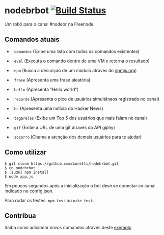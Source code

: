 # nodebrbot [![Build Status](https://secure.travis-ci.org/nodebr/nodebrbot.png)](http://travis-ci.org/nodebr/nodebrbot)

Um robô para o canal #nodebr na Freenode.

## Comandos atuais

* `!comandos` (Exibe uma lista com todos os comandos existentes)

* `!eval` (Executa o comando dentro de uma VM e retorna o resultado)

* `!npm` (Busca a descrição de um módulo através do [npmjs.org][npm])

* `!frase` (Apresenta uma frase aleatória)

* `!hello` (Apresenta "Hello world")

* `!recorde` (Apresenta o pico de usuários simultâneos registrado no canal)

* `!hn` (Apresenta uma notícia do Hacker News)

* `!tagarelas` (Exibe um Top 5 dos usuários que mais falam no canal)

*  `!gif` (Exibe a URL de uma gif através da API giphy)

*  `!socorro` (Chama a atenção dos demais usuários para te ajudar)

## Como utilizar

    $ git clone https://github.com/zonetti/nodebrbot.git
    $ cd nodebrbot
    $ [sudo] npm install
    $ node app.js

Em poucos segundos após a inicialização o bot deve se conectar ao canal indicado no [config.json][config].

Para rodar os testes: `npm test` ou `make test`.

## Contribua

Saiba como adicionar novos comandos através deste [exemplo][exemplo].

[exemplo]: https://github.com/nodebr/nodebrbot/blob/master/src/commands/hello.js
[config]: https://github.com/nodebr/nodebrbot/blob/master/config.json
[npm]: https://npmjs.org/
